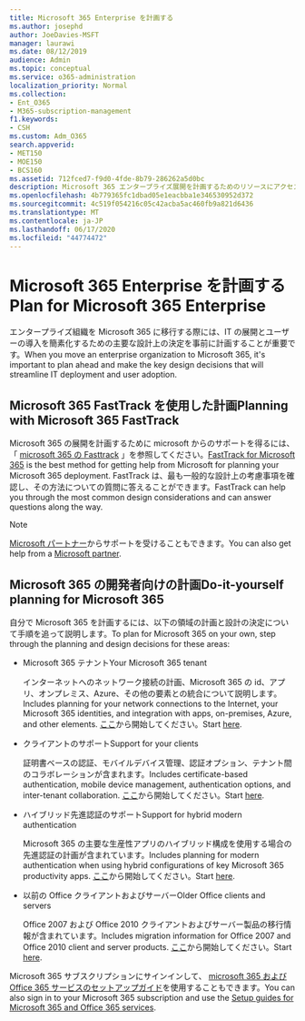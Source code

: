 ```yaml
---
title: Microsoft 365 Enterprise を計画する
ms.author: josephd
author: JoeDavies-MSFT
manager: laurawi
ms.date: 08/12/2019
audience: Admin
ms.topic: conceptual
ms.service: o365-administration
localization_priority: Normal
ms.collection:
- Ent_O365
- M365-subscription-management
f1.keywords:
- CSH
ms.custom: Adm_O365
search.appverid:
- MET150
- MOE150
- BCS160
ms.assetid: 712fced7-f9d0-4fde-8b79-286262a5d0bc
description: Microsoft 365 エンタープライズ展開を計画するためのリソースにアクセスできます。
ms.openlocfilehash: 4b779365fc1dbad05e1eacbba1e346530952d372
ms.sourcegitcommit: 4c519f054216c05c42acba5ac460fb9a821d6436
ms.translationtype: MT
ms.contentlocale: ja-JP
ms.lasthandoff: 06/17/2020
ms.locfileid: "44774472"
---
```

# <a name="plan-for-microsoft-365-enterprise"></a><span data-ttu-id="f4707-103">Microsoft 365 Enterprise を計画する</span><span class="sxs-lookup"><span data-stu-id="f4707-103">Plan for Microsoft 365 Enterprise</span></span>

<span data-ttu-id="f4707-104">エンタープライズ組織を Microsoft 365 に移行する際には、IT の展開とユーザーの導入を簡素化するための主要な設計上の決定を事前に計画することが重要です。</span><span class="sxs-lookup"><span data-stu-id="f4707-104">When you move an enterprise organization to Microsoft 365, it's important to plan ahead and make the key design decisions that will streamline IT deployment and user adoption.</span></span> 

## <a name="planning-with-microsoft-365-fasttrack"></a><span data-ttu-id="f4707-105">Microsoft 365 FastTrack を使用した計画</span><span class="sxs-lookup"><span data-stu-id="f4707-105">Planning with Microsoft 365 FastTrack</span></span>

<span data-ttu-id="f4707-106">Microsoft 365 の展開を計画するために microsoft からのサポートを得るには、「 [microsoft 365 の Fasttrack](https://www.microsoft.com/fasttrack/microsoft-365) 」を参照してください。</span><span class="sxs-lookup"><span data-stu-id="f4707-106">[FastTrack for Microsoft 365](https://www.microsoft.com/fasttrack/microsoft-365) is the best method for getting help from Microsoft for planning your Microsoft 365 deployment.</span></span> <span data-ttu-id="f4707-107">FastTrack は、最も一般的な設計上の考慮事項を確認し、その方法についての質問に答えることができます。</span><span class="sxs-lookup"><span data-stu-id="f4707-107">FastTrack can help you through the most common design considerations and can answer questions along the way.</span></span> 

>[!Note]
><span data-ttu-id="f4707-108">[Microsoft パートナー](https://www.microsoft.com/solution-providers/home)からサポートを受けることもできます。</span><span class="sxs-lookup"><span data-stu-id="f4707-108">You can also get help from a [Microsoft partner](https://www.microsoft.com/solution-providers/home).</span></span>
>

## <a name="do-it-yourself-planning-for-microsoft-365"></a><span data-ttu-id="f4707-109">Microsoft 365 の開発者向けの計画</span><span class="sxs-lookup"><span data-stu-id="f4707-109">Do-it-yourself planning for Microsoft 365</span></span>

<span data-ttu-id="f4707-110">自分で Microsoft 365 を計画するには、以下の領域の計画と設計の決定について手順を追って説明します。</span><span class="sxs-lookup"><span data-stu-id="f4707-110">To plan for Microsoft 365 on your own, step through the planning and design decisions for these areas:</span></span>

- <span data-ttu-id="f4707-111">Microsoft 365 テナント</span><span class="sxs-lookup"><span data-stu-id="f4707-111">Your Microsoft 365 tenant</span></span>

  <span data-ttu-id="f4707-112">インターネットへのネットワーク接続の計画、Microsoft 365 の id、アプリ、オンプレミス、Azure、その他の要素との統合について説明します。</span><span class="sxs-lookup"><span data-stu-id="f4707-112">Includes planning for your network connections to the Internet, your Microsoft 365 identities, and integration with apps, on-premises, Azure, and other elements.</span></span> <span data-ttu-id="f4707-113">[ここ](subscriptions-licenses-accounts-and-tenants-for-microsoft-cloud-offerings.md)から開始してください。</span><span class="sxs-lookup"><span data-stu-id="f4707-113">Start [here](subscriptions-licenses-accounts-and-tenants-for-microsoft-cloud-offerings.md).</span></span>

- <span data-ttu-id="f4707-114">クライアントのサポート</span><span class="sxs-lookup"><span data-stu-id="f4707-114">Support for your clients</span></span>

  <span data-ttu-id="f4707-115">証明書ベースの認証、モバイルデバイス管理、認証オプション、テナント間のコラボレーションが含まれます。</span><span class="sxs-lookup"><span data-stu-id="f4707-115">Includes certificate-based authentication, mobile device management, authentication options, and inter-tenant collaboration.</span></span> <span data-ttu-id="f4707-116">[ここ](office-365-client-support-certificate-based-authentication.md)から開始してください。</span><span class="sxs-lookup"><span data-stu-id="f4707-116">Start [here](office-365-client-support-certificate-based-authentication.md).</span></span>

- <span data-ttu-id="f4707-117">ハイブリッド先進認証のサポート</span><span class="sxs-lookup"><span data-stu-id="f4707-117">Support for hybrid modern authentication</span></span>

  <span data-ttu-id="f4707-118">Microsoft 365 の主要な生産性アプリのハイブリッド構成を使用する場合の先進認証の計画が含まれています。</span><span class="sxs-lookup"><span data-stu-id="f4707-118">Includes planning for modern authentication when using hybrid configurations of key Microsoft 365 productivity apps.</span></span> <span data-ttu-id="f4707-119">[ここ](hybrid-modern-auth-overview.md)から開始してください。</span><span class="sxs-lookup"><span data-stu-id="f4707-119">Start [here](hybrid-modern-auth-overview.md).</span></span>

- <span data-ttu-id="f4707-120">以前の Office クライアントおよびサーバー</span><span class="sxs-lookup"><span data-stu-id="f4707-120">Older Office clients and servers</span></span>

  <span data-ttu-id="f4707-121">Office 2007 および Office 2010 クライアントおよびサーバー製品の移行情報が含まれています。</span><span class="sxs-lookup"><span data-stu-id="f4707-121">Includes migration information for Office 2007 and Office 2010 client and server products.</span></span> <span data-ttu-id="f4707-122">[ここ](plan-upgrade-previous-versions-office.md)から開始してください。</span><span class="sxs-lookup"><span data-stu-id="f4707-122">Start [here](plan-upgrade-previous-versions-office.md).</span></span>

<span data-ttu-id="f4707-123">Microsoft 365 サブスクリプションにサインインして、 [microsoft 365 および Office 365 サービスのセットアップガイド](setup-guides-for-office-365.md)を使用することもできます。</span><span class="sxs-lookup"><span data-stu-id="f4707-123">You can also sign in to your Microsoft 365 subscription and use the [Setup guides for Microsoft 365 and Office 365 services](setup-guides-for-office-365.md).</span></span>
